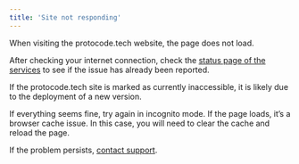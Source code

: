 ```yaml
---
title: 'Site not responding'
---
```


When visiting the protocode.tech website, the page does not load.

After checking your internet connection, check the [status page of the services](https://status.protocode.tech) to see if the issue has already been reported.

If the protocode.tech site is marked as currently inaccessible, it is likely due to the deployment of a new version.

If everything seems fine, try again in incognito mode. If the page loads, it’s a browser cache issue. In this case, you will need to clear the cache and reload the page.

If the problem persists, [contact support](/resources-and-support/contact-support).
